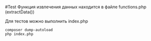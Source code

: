#Test
Функция извлечения данных находится
в файле functions.php (extractData())

Для тестов можно выполнить index.php
```
composer dump-autoload
php index.php
```



